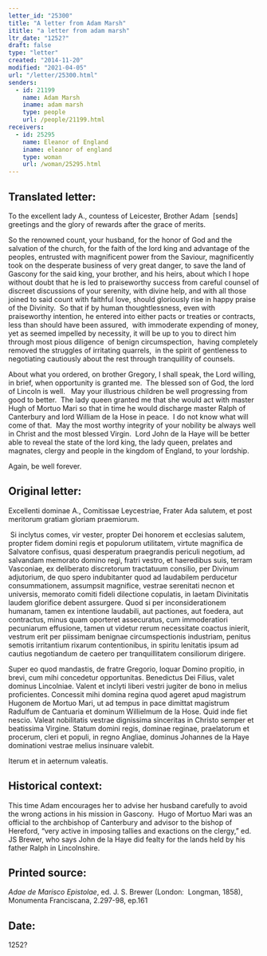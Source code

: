 ```yaml
---
letter_id: "25300"
title: "A letter from Adam Marsh"
ititle: "a letter from adam marsh"
ltr_date: "1252?"
draft: false
type: "letter"
created: "2014-11-20"
modified: "2021-04-05"
url: "/letter/25300.html"
senders:
  - id: 21199
    name: Adam Marsh
    iname: adam marsh
    type: people
    url: /people/21199.html
receivers:
  - id: 25295
    name: Eleanor of England
    iname: eleanor of england
    type: woman
    url: /woman/25295.html
---
```

<h2> Translated letter:</h2><p>To the excellent lady A., countess of Leicester, Brother Adam&nbsp; [sends] greetings and the glory of rewards after the grace of merits.</p><p>So the renowned count, your husband, for the honor of God and the salvation of the church, for the faith of the lord king and advantage of the peoples, entrusted with magnificent power from the Saviour, magnificently took on the desperate business of very great danger, to save the land of Gascony for the said king, your brother, and his heirs, about which I hope without doubt that he is led to praiseworthy success from careful counsel of discreet discussions of your serenity, with divine help, and with all those joined to said count with faithful love, should gloriously rise in happy praise of the Divinity.&nbsp; So that if by human thoughtlessness, even with praiseworthy intention, he entered into either pacts or treaties or contracts, less than should have been assured,&nbsp; with immoderate expending of money, yet as seemed impelled by necessity, it will be up to you to direct him through most pious diligence&nbsp; of benign circumspection,&nbsp; having completely removed the struggles of irritating quarrels,&nbsp; in the spirit of gentleness to negotiating cautiously about the rest through tranquillity of counsels.</p><p>About what you ordered, on brother Gregory, I shall speak, the Lord willing, in brief, when opportunity is granted me.&nbsp; The blessed son of God, the lord of Lincoln is well.&nbsp;&nbsp; May your illustrious children be well progressing from good to better.&nbsp; The lady queen granted me that she would act with master Hugh of Mortuo Mari so that in time he would discharge master Ralph of Canterbury and lord William de la Hose in peace.&nbsp; I do not know what will come of that.&nbsp; May the most worthy integrity of your nobility be always well in Christ and the most blessed Virgin.&nbsp; Lord John de la Haye will be better able to reveal the state of the lord king, the lady queen, prelates and magnates, clergy and people in the kingdom of England, to your lordship.&nbsp;</p><p>Again, be well forever.</p><h2 class="mt-4"> Original letter:</h2><p>Excellenti dominae A., Comitissae Leycestriae, Frater Ada salutem, et post meritorum gratiam gloriam praemiorum.</p><p>&nbsp;Si inclytus comes, vir vester, propter Dei honorem et ecclesias salutem, propter fidem domini regis et populorum utilitatem, virtute magnifica de Salvatore confisus, quasi desperatum praegrandis periculi negotium, ad salvandam memorato domino regi, fratri vestro, et haeredibus suis, terram Vasconiae, ex deliberato discretorum tractatuum consilio, per Divinum adjutorium, de quo spero indubitanter quod ad laudabilem perducetur consummationem, assumpsit magnifice, vestrae serenitati necnon et universis, memorato comiti fideli dilectione copulatis, in laetam Divinitatis laudem glorifice debent assurgere. Quod si per inconsiderationem humanam, tamen ex intentione laudabili, aut pactiones, aut foedera, aut contractus, minus quam oporteret assecuratus, cum immoderatiori pecuniarum effusione, tamen ut videtur rerum necessitate coactus inierit, vestrum erit per piissimam benignae circumspectionis industriam, penitus semotis irritantium rixarum contentionibus, in spiritu lenitatis ipsum ad cautius negotiandum de caetero per tranquillitatem consiliorum dirigere.</p><p>Super eo quod mandastis, de fratre Gregorio, loquar Domino propitio, in brevi, cum mihi concedetur opportunitas. Benedictus Dei Filius, valet dominus Lincolniae. Valent et inclyti liberi vestri jugiter de bono in melius proficientes. Concessit mihi domina regina quod ageret apud magistrum Hugonem de Mortuo Mari, ut ad tempus in pace dimittat magistrum Radulfum de Cantuaria et dominum Willielmum de la Hose. Quid inde fiet nescio. Valeat nobilitatis vestrae dignissima sinceritas in Christo semper et beatissima Virgine. Statum domini regis, dominae reginae, praelatorum et procerum, cleri et populi, in regno Angliae, dominus Johannes de la Haye dominationi vestrae melius insinuare valebit.</p><p>Iterum et in aeternum valeatis.</p><h2 class="mt-4"> Historical context:</h2><p>This time Adam encourages her to advise her husband carefully to avoid the wrong actions in his mission in Gascony.&nbsp; Hugo of Mortuo Mari was an official to the archbishop of Canterbury and advisor to the bishop of Hereford, “very active in imposing tallies and exactions on the clergy,” ed. JS Brewer, who says John de la Haye did fealty for the lands held by his father Ralph in Lincolnshire.</p><h2 class="mt-4"> Printed source:</h2><p><i>Adae de Marisco Epistolae</i>, ed. J. S. Brewer (London:&nbsp; Longman, 1858), Monumenta Franciscana, 2.297-98, ep.161</p><h2 class="mt-4"> Date:</h2>1252?